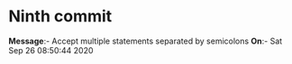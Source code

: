 # Ninth commit

**Message**:- Accept multiple statements separated by semicolons
**On**:- Sat Sep 26 08:50:44 2020
